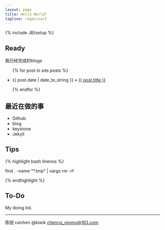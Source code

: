 ```yaml
---
layout: page
title: Hello World!
tagline: regexisart
---
```

{% include JB/setup %}

## Ready
我已经完成的blogs 

<ul class="posts">
  {% for post in site.posts %}
    <p><li><span>{{ post.date | date_to_string }}</span> &raquo; <a href="{{ BASE_PATH }}{{ post.url }}">{{ post.title }}</a></li></p>
  {% endfor %}
</ul>

## 最近在做的事

- Github
- blog
- keystone
- Jekyll

## Tips

{% highlight bash linenos %}

find . -name "*.tmp" | xargs rm -rf 

{% endhighlight %}

## To-Do
My doing list.


----------

陈锐 ruichen @kiwik chenrui_momo@163.com
